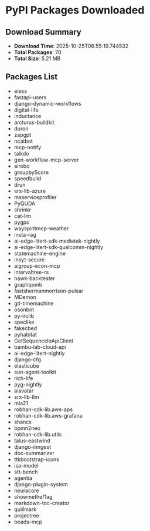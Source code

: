 # PyPI Packages Downloaded

## Download Summary
- **Download Time**: 2025-10-25T06:55:19.744532
- **Total Packages**: 70
- **Total Size**: 5.21 MB

## Packages List
- eless
- fastapi-users
- django-dynamic-workflows
- digital-life
- inductance
- arcturus-buildkit
- duron
- zapgpt
- ncatbot
- mcp-notify
- talkdo
- gen-workflow-mcp-server
- airobo
- groupbyScore
- speedbuild
- drun
- srx-lib-azure
- msserviceprofiler
- PyQUDA
- shrinkr
- cat-llm
- pygpc
- wayspiritmcp-weather
- insta-rag
- ai-edge-litert-sdk-mediatek-nightly
- ai-edge-litert-sdk-qualcomm-nightly
- statemachine-engine
- insyt-secure
- aigroup-econ-mcp
- intervaltree-rs
- hawk-backtester
- graphqomb
- fastshermanmorrison-pulsar
- MDemon
- git-timemachine
- osonbot
- py-irclib
- speclike
- fakecbed
- pyhabitat
- GetSequenceIoApiClient
- bambu-lab-cloud-api
- ai-edge-litert-nightly
- django-cfg
- elasticube
- sun-agent-toolkit
- rich-life
- pyg-nightly
- aiavatar
- srx-lib-llm
- mia21
- robhan-cdk-lib.aws-aps
- robhan-cdk-lib.aws-grafana
- shancx
- bpmn2neo
- robhan-cdk-lib.utils
- talus-eastwind
- django-inngest
- doc-summarizer
- ttkbootstrap-icons
- isa-model
- stt-bench
- agentia
- django-plugin-system
- neuracore
- showmethef1ag
- markdown-toc-creator
- quillmark
- projectree
- beads-mcp
